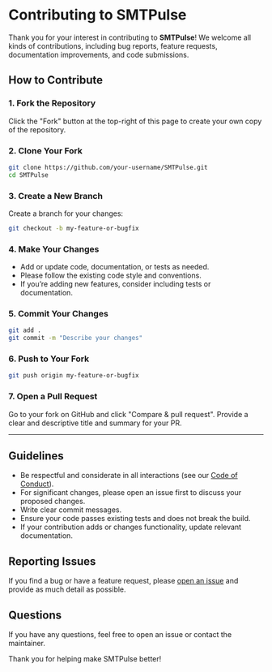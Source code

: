# Contributing to SMTPulse

Thank you for your interest in contributing to **SMTPulse**! We welcome all kinds of contributions, including bug reports, feature requests, documentation improvements, and code submissions.

## How to Contribute

### 1. Fork the Repository

Click the "Fork" button at the top-right of this page to create your own copy of the repository.

### 2. Clone Your Fork

```bash
git clone https://github.com/your-username/SMTPulse.git
cd SMTPulse
```

### 3. Create a New Branch

Create a branch for your changes:

```bash
git checkout -b my-feature-or-bugfix
```

### 4. Make Your Changes

- Add or update code, documentation, or tests as needed.
- Please follow the existing code style and conventions.
- If you’re adding new features, consider including tests or documentation.

### 5. Commit Your Changes

```bash
git add .
git commit -m "Describe your changes"
```

### 6. Push to Your Fork

```bash
git push origin my-feature-or-bugfix
```

### 7. Open a Pull Request

Go to your fork on GitHub and click "Compare & pull request". Provide a clear and descriptive title and summary for your PR.

---

## Guidelines

- Be respectful and considerate in all interactions (see our [Code of Conduct](CODE_OF_CONDUCT.md)).
- For significant changes, please open an issue first to discuss your proposed changes.
- Write clear commit messages.
- Ensure your code passes existing tests and does not break the build.
- If your contribution adds or changes functionality, update relevant documentation.

## Reporting Issues

If you find a bug or have a feature request, please [open an issue](https://github.com/Adnan-D-Luffy/SMTPulse/issues) and provide as much detail as possible.

## Questions

If you have any questions, feel free to open an issue or contact the maintainer.

Thank you for helping make SMTPulse better!
